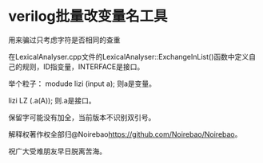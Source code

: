 # verilog批量改变量名工具
用来骗过只考虑字符是否相同的查重

在LexicalAnalyser.cpp文件的LexicalAnalyser::ExchangeInList()函数中定义自己的规则，ID指变量，INTERFACE是接口。

举个粒子：
modude lizi
(input a);
则a是变量。

lizi LZ
(.a(A));
则.a是接口。

保留字可能没有加全，当前版本不识别双引号。

解释权著作权全部归@Noirebao<https://github.com/Noirebao/Noirebao>。

祝广大受难朋友早日脱离苦海。
